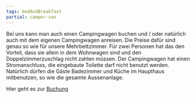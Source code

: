 ```yaml
---
tags: bedAndBreakfast
partial: camper-van
---
```


Bei uns kann man auch einen Campingwagen buchen und / oder natürlich auch mit dem eigenen Campingwagen anreisen. Die Preise dafür sind genau so wie für unsere Mehrbettzimmer. Für zwei Personen hat das den Vorteil, dass sie allein in dem Wohnwagen sind und den Doppelzimmerzuschlag nicht zahlen müssen. Der Campingwagen hat einen Stromanschluss, die eingebaute Toilette darf nicht benutzt werden. Natürlich dürfen die Gäste Badezimmer und Küche im Haupthaus mitbenutzen, so wie die gesamte Aussenanlage.

Hier geht es zur <a name="booking-link" href="https://da-silva-bike-surf-camp.bookinglayer.io/#/product/59455">Buchung</a>
